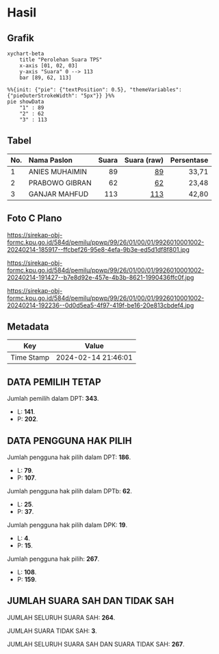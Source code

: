 # Hasil

## Grafik

```mermaid
xychart-beta
    title "Perolehan Suara TPS"
    x-axis [01, 02, 03]
    y-axis "Suara" 0 --> 113
    bar [89, 62, 113]
```

```mermaid
%%{init: {"pie": {"textPosition": 0.5}, "themeVariables": {"pieOuterStrokeWidth": "5px"}} }%%
pie showData
    "1" : 89
    "2" : 62
    "3" : 113
```

## Tabel

| No. | Nama Paslon    | Suara | Suara (raw) | Persentase |
|:--- |:-------------- | -----:| -----------:| ----------:|
| 1   | ANIES MUHAIMIN | 89    | [89][p-1]   | 33,71      |
| 2   | PRABOWO GIBRAN | 62    | [62][p-2]   | 23,48      |
| 3   | GANJAR MAHFUD  | 113   | [113][p-3]  | 42,80      |


[p-1]: https://github.com/gigit-pemilu/pemilu-2024-99-luar-negeri/blob/main/pilpres/hitung-suara/sub/99-luar-negeri/sub/26-canberra-australia/sub/01-canberra-australia/sub/0001-canberra-australia/sub/002-tps-001/sub/paslon-1.txt
[p-2]: https://github.com/gigit-pemilu/pemilu-2024-99-luar-negeri/blob/main/pilpres/hitung-suara/sub/99-luar-negeri/sub/26-canberra-australia/sub/01-canberra-australia/sub/0001-canberra-australia/sub/002-tps-001/sub/paslon-2.txt
[p-3]: https://github.com/gigit-pemilu/pemilu-2024-99-luar-negeri/blob/main/pilpres/hitung-suara/sub/99-luar-negeri/sub/26-canberra-australia/sub/01-canberra-australia/sub/0001-canberra-australia/sub/002-tps-001/sub/paslon-3.txt

## Foto C Plano

https://sirekap-obj-formc.kpu.go.id/584d/pemilu/ppwp/99/26/01/00/01/9926010001002-20240214-185917--ffcbef26-95e8-4efa-9b3e-ed5d1df8f801.jpg

https://sirekap-obj-formc.kpu.go.id/584d/pemilu/ppwp/99/26/01/00/01/9926010001002-20240214-191427--b7e8d92e-457e-4b3b-8621-1990436ffc0f.jpg

https://sirekap-obj-formc.kpu.go.id/584d/pemilu/ppwp/99/26/01/00/01/9926010001002-20240214-192236--0d0d5ea5-4f97-419f-be16-20e813cbdef4.jpg


## Metadata

| Key        | Value               |
| ---------- | ------------------- |
| Time Stamp | 2024-02-14 21:46:01 |


## DATA PEMILIH TETAP

Jumlah pemilih dalam DPT: **343**.
 * L: **141**.
 * P: **202**.

## DATA PENGGUNA HAK PILIH

Jumlah pengguna hak pilih dalam DPT: **186**.
 * L: **79**.
 * P: **107**.

Jumlah pengguna hak pilih dalam DPTb: **62**.
 * L: **25**.
 * P: **37**.

Jumlah pengguna hak pilih dalam DPK: **19**.
 * L: **4**.
 * P: **15**.

Jumlah pengguna hak pilih: **267**.
 * L: **108**.
 * P: **159**.

## JUMLAH SUARA SAH DAN TIDAK SAH

JUMLAH SELURUH SUARA SAH: **264**.

JUMLAH SUARA TIDAK SAH: **3**.

JUMLAH SELURUH SUARA SAH DAN SUARA TIDAK SAH: **267**.


